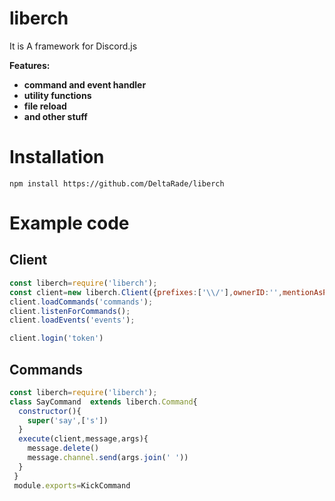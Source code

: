 # liberch
It is A framework for Discord.js

**Features:**
  * **command and event handler**
  * **utility functions**
  * **file reload**
  * **and other stuff**

# Installation 
`npm install https://github.com/DeltaRade/liberch`

# Example code

## Client
```javascript
const liberch=require('liberch');
const client=new liberch.Client({prefixes:['\\/'],ownerID:'',mentionAsPrefix:false});
client.loadCommands('commands');
client.listenForCommands();
client.loadEvents('events');

client.login('token') 
```
## Commands
```javascript
const liberch=require('liberch');
class SayCommand  extends liberch.Command{
  constructor(){
    super('say',['s'])
  }
  execute(client,message,args){
    message.delete()
    message.channel.send(args.join(' '))
  }
 }
 module.exports=KickCommand
 ```
